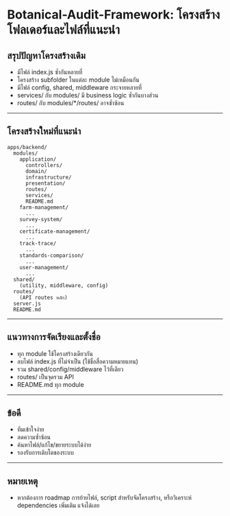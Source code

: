 # Botanical-Audit-Framework: โครงสร้างโฟลเดอร์และไฟล์ที่แนะนำ

## สรุปปัญหาโครงสร้างเดิม
- มีไฟล์ index.js ซ้ำกันหลายที่
- โครงสร้าง subfolder ในแต่ละ module ไม่เหมือนกัน
- มีไฟล์ config, shared, middleware กระจายหลายที่
- services/ กับ modules/ มี business logic ซ้ำกันบางส่วน
- routes/ กับ modules/*/routes/ อาจซ้ำซ้อน

---

## โครงสร้างใหม่ที่แนะนำ

```
apps/backend/
  modules/
    application/
      controllers/
      domain/
      infrastructure/
      presentation/
      routes/
      services/
      README.md
    farm-management/
      ...
    survey-system/
      ...
    certificate-management/
      ...
    track-trace/
      ...
    standards-comparison/
      ...
    user-management/
      ...
  shared/
    (utility, middleware, config)
  routes/
    (API routes หลัก)
  server.js
  README.md
```

---

## แนวทางการจัดเรียงและตั้งชื่อ
- ทุก module ใช้โครงสร้างเดียวกัน
- ลบไฟล์ index.js ที่ไม่จำเป็น (ใช้ชื่อสื่อความหมายแทน)
- รวม shared/config/middleware ไว้ที่เดียว
- routes/ เป็นจุดรวม API
- README.md ทุก module

---

## ข้อดี
- ทีมเข้าใจง่าย
- ลดความซ้ำซ้อน
- ค้นหาไฟล์/แก้ไข/ขยายระบบได้ง่าย
- รองรับการเติบโตของระบบ

---

## หมายเหตุ
- หากต้องการ roadmap การย้ายไฟล์, script สำหรับจัดโครงสร้าง, หรือวิเคราะห์ dependencies เพิ่มเติม แจ้งได้เลย
